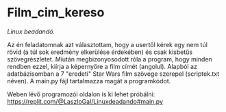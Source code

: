 # Film_cim_kereso

*Linux beadandó.*

Az én feladatomnak azt választottam, hogy a usertől kérek egy nem túl rövid (a túl sok eredmény elkerülése érdekében) és csak kisbetűs szövegrészletet. Miután megbizonyosodott róla a program, hogy minden rendben ezzel, kiírja a képernyőre a film címét (angolul).
Alapból az adatbázisomban a 7 "eredeti" Star Wars film szövege szerepel (scriptek.txt néven). 
A main.py fájl tartalmazza magát a programkódot.

Weben lévő programozói oldalon is ki lehet próbálni: https://replit.com/@LaszloGal/Linuxdeadando#main.py
